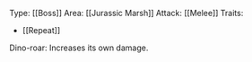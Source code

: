 Type: [[Boss]]
Area: [[Jurassic Marsh]]
Attack: [[Melee]]
Traits:
- [[Repeat]]

Dino-roar: Increases its own damage.